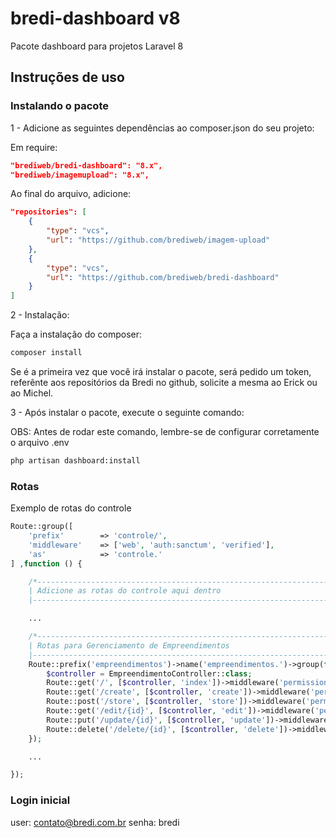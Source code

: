 # bredi-dashboard v8
Pacote dashboard para projetos Laravel 8

## Instruções de uso
### Instalando o pacote
1 - Adicione as seguintes dependências ao composer.json do seu projeto:

Em require:
```json
"brediweb/bredi-dashboard": "8.x",
"brediweb/imagemupload": "8.x",
```

Ao final do arquivo, adicione:
```json
"repositories": [
    {
        "type": "vcs",
        "url": "https://github.com/brediweb/imagem-upload"
    },
    {
        "type": "vcs",
        "url": "https://github.com/brediweb/bredi-dashboard"
    }
]
```

2 - Instalação:

Faça a instalação do composer:
```bash
composer install
```
Se é a primeira vez que você irá instalar o pacote, será pedido um token, referênte aos repositórios da Bredi no github, solicite a mesma ao Erick ou ao Michel.

3 - Após instalar o pacote, execute o seguinte comando:

OBS: Antes de rodar este comando, lembre-se de configurar corretamente o arquivo .env
```bash
php artisan dashboard:install
```

### Rotas

Exemplo de rotas do controle

```PHP
Route::group([
    'prefix'        => 'controle/',
    'middleware'    => ['web', 'auth:sanctum', 'verified'],
    'as'            => 'controle.'
] ,function () {

    /*--------------------------------------------------------------------------
    | Adicione as rotas do controle aqui dentro
    |--------------------------------------------------------------------------*/

    ...

    /*--------------------------------------------------------------------------
    | Rotas para Gerenciamento de Empreendimentos
    |--------------------------------------------------------------------------*/
    Route::prefix('empreendimentos')->name('empreendimentos.')->group(function () {
        $controller = EmpreendimentoController::class;
        Route::get('/', [$controller, 'index'])->middleware('permission:Visualizar empreendimento')->name('index');
        Route::get('/create', [$controller, 'create'])->middleware('permission:Cadastrar empreendimento')->name('create');
        Route::post('/store', [$controller, 'store'])->middleware('permission:Cadastrar empreendimento')->name('store');
        Route::get('/edit/{id}', [$controller, 'edit'])->middleware('permission:Alterar empreendimento')->name('edit');
        Route::put('/update/{id}', [$controller, 'update'])->middleware('permission:Alterar empreendimento')->name('update');
        Route::delete('/delete/{id}', [$controller, 'delete'])->middleware('permission:Excluir empreendimento')->name('delete');
    });

    ...

});
```
### Login inicial

user: contato@bredi.com.br
senha: bredi
